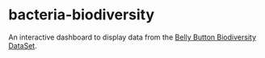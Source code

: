 # bacteria-biodiversity
An interactive dashboard to display data from the [Belly Button Biodiversity DataSet](http://robdunnlab.com/projects/belly-button-biodiversity/).
